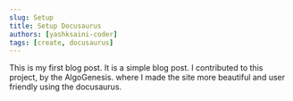 ```yaml
---
slug: Setup
title: Setup Docusaurus
authors: [yashksaini-coder]
tags: [create, docusaurus]
---
```


This is my first blog post. It is a simple blog post. I contributed to this project, by the AlgoGenesis. where I made the site more beautiful and user friendly using the docusaurus.

<!-- truncate -->

